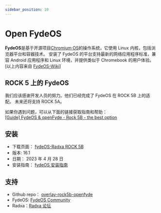 ```yaml
---
sidebar_position: 10
---
```


# Open FydeOS

**FydeOS**是基于开源项目[Chromium OS](https://en.wikipedia.org/wiki/ChromiumOS)的操作系统，它使用 Linux 内核，包括浏览器平台和容器技术。 安装了 FydeOS 的平台支持最新的网络应用程序标准，兼容 Android 应用程序和 Linux 环境，并提供类似于 Chromebook 的用户体验。 [以上内容来自 [FydeOS-Wiki](https://en.wikipedia.org/wiki/Draft:FydeOS)]

## ROCK 5 上的 FydeOS

我们应该感谢开发人员的努力。他们已经完成了 FydeOS 在 ROCK 5B 上的适配。
未来还将支持 ROCK 5A。

如果你遇到问题，可以从下面的链接获取指南和帮助：  
[\[Guide\] FydeOS & openFyde - Rock 5B - the best option](https://forum.radxa.com/t/guide-fydeos-openfyde-rock-5b-the-best-option/15338)

## 安装

- 下载页面： [fydeOS-Radxa ROCK 5B](https://fydeos.io/download/device/rock5b-fydeos)
- 版本: 16.1
- 日期： 2023 年 4 月 28 日
- 安装指南： [fydeOS 安装指南](https://fydeos.io/docs/knowledge-base/getting-started/fydeos-for-pc)

## 支持

- Github repo： [overlay-rock5b-openfyde](https://github.com/openFyde/overlay-rock5b-openfyde)
- FydeOS: [FydeOS Community](https://community.fydeos.io/)
- Radxa：[Radxa 论坛](https://forum.radxa.com/)
